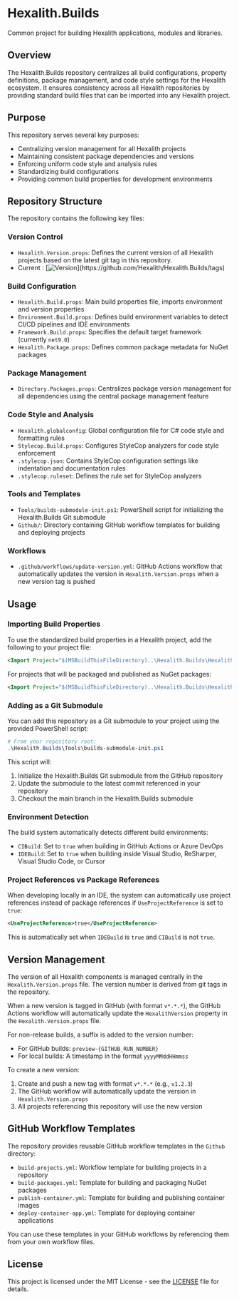 # Hexalith.Builds

Common project for building Hexalith applications, modules and libraries.

## Overview

The Hexalith.Builds repository centralizes all build configurations, property definitions, package management, and code style settings for the Hexalith ecosystem. It ensures consistency across all Hexalith repositories by providing standard build files that can be imported into any Hexalith project.

## Purpose

This repository serves several key purposes:

- Centralizing version management for all Hexalith projects
- Maintaining consistent package dependencies and versions
- Enforcing uniform code style and analysis rules
- Standardizing build configurations
- Providing common build properties for development environments

## Repository Structure

The repository contains the following key files:

### Version Control

- `Hexalith.Version.props`: Defines the current version of all Hexalith projects based on the latest git tag in this repository.
- Current : [![Version](https://img.shields.io/github/v/tag/Hexalith/Hexalith.Builds?filter=v*)](https://github.com/Hexalith/Hexalith.Builds/tags)

### Build Configuration

- `Hexalith.Build.props`: Main build properties file, imports environment and version properties
- `Environment.Build.props`: Defines build environment variables to detect CI/CD pipelines and IDE environments
- `Framework.Build.props`: Specifies the default target framework (currently `net9.0`)
- `Hexalith.Package.props`: Defines common package metadata for NuGet packages

### Package Management

- `Directory.Packages.props`: Centralizes package version management for all dependencies using the central package management feature

### Code Style and Analysis

- `Hexalith.globalconfig`: Global configuration file for C# code style and formatting rules
- `Stylecop.Build.props`: Configures StyleCop analyzers for code style enforcement
- `.stylecop.json`: Contains StyleCop configuration settings like indentation and documentation rules
- `.stylecop.ruleset`: Defines the rule set for StyleCop analyzers

### Tools and Templates

- `Tools/builds-submodule-init.ps1`: PowerShell script for initializing the Hexalith.Builds Git submodule
- `Github/`: Directory containing GitHub workflow templates for building and deploying projects

### Workflows

- `.github/workflows/update-version.yml`: GitHub Actions workflow that automatically updates the version in `Hexalith.Version.props` when a new version tag is pushed

## Usage

### Importing Build Properties

To use the standardized build properties in a Hexalith project, add the following to your project file:

```xml
<Import Project="$(MSBuildThisFileDirectory)..\Hexalith.Builds\Hexalith.Build.props" />
```

For projects that will be packaged and published as NuGet packages:

```xml
<Import Project="$(MSBuildThisFileDirectory)..\Hexalith.Builds\Hexalith.Package.props" />
```

### Adding as a Git Submodule

You can add this repository as a Git submodule to your project using the provided PowerShell script:

```powershell
# From your repository root:
.\Hexalith.Builds\Tools\builds-submodule-init.ps1
```

This script will:
1. Initialize the Hexalith.Builds Git submodule from the GitHub repository
2. Update the submodule to the latest commit referenced in your repository
3. Checkout the main branch in the Hexalith.Builds submodule

### Environment Detection

The build system automatically detects different build environments:

- `CIBuild`: Set to `true` when building in GitHub Actions or Azure DevOps
- `IDEBuild`: Set to `true` when building inside Visual Studio, ReSharper, Visual Studio Code, or Cursor

### Project References vs Package References

When developing locally in an IDE, the system can automatically use project references instead of package references if `UseProjectReference` is set to `true`:

```xml
<UseProjectReference>true</UseProjectReference>
```

This is automatically set when `IDEBuild` is `true` and `CIBuild` is not `true`.

## Version Management

The version of all Hexalith components is managed centrally in the `Hexalith.Version.props` file. The version number is derived from git tags in the repository.

When a new version is tagged in GitHub (with format `v*.*.*`), the GitHub Actions workflow will automatically update the `HexalithVersion` property in the `Hexalith.Version.props` file.

For non-release builds, a suffix is added to the version number:
- For GitHub builds: `preview-{GITHUB_RUN_NUMBER}`
- For local builds: A timestamp in the format `yyyyMMddHHmmss`

To create a new version:
1. Create and push a new tag with format `v*.*.*` (e.g., `v1.2.3`)
2. The GitHub workflow will automatically update the version in `Hexalith.Version.props`
3. All projects referencing this repository will use the new version

## GitHub Workflow Templates

The repository provides reusable GitHub workflow templates in the `Github` directory:

- `build-projects.yml`: Workflow template for building projects in a repository
- `build-packages.yml`: Template for building and packaging NuGet packages
- `publish-container.yml`: Template for building and publishing container images
- `deploy-container-app.yml`: Template for deploying container applications

You can use these templates in your GitHub workflows by referencing them from your own workflow files.

## License

This project is licensed under the MIT License - see the [LICENSE](LICENSE) file for details.
